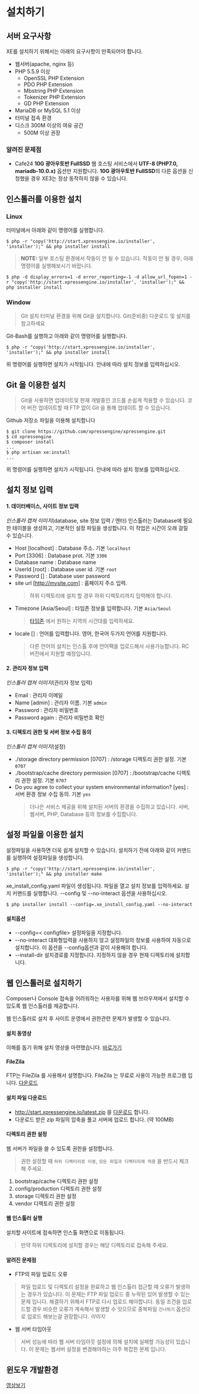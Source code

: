 # 설치하기

## 서버 요구사항

XE를 설치하기 위해서는 아래의 요구사항이 만족되어야 합니다.

- 웹서버(apache, nginx 등)
- PHP 5.5.9 이상
  - OpenSSL PHP Extension
  - PDO PHP Extension
  - Mbstring PHP Extension
  - Tokenizer PHP Extension
  - GD PHP Extension
- MariaDB or MySQL 5.1 이상
- 터미널 접속 환경
- 디스크 300M 이상의 여유 공간
  - 500M 이상 권장

### 알려진 문제점
* Cafe24 **10G 광아우토반 FullSSD** 웹 호스팅 서비스에서 **UTF-8 (PHP7.0, mariadb-10.0.x)** 옵션만 지원합니다. **10G 광아우토반 FullSSD**의 다른 옵션을 신청했을 경우 XE3는 정상 동작하지 않을 수 있습니다.


## 인스톨러를 이용한 설치

### Linux

터미널에서 아래와 같이 명령어를 실행합니다.
```
$ php -r "copy('http://start.xpressengine.io/installer', 'installer');" && php installer install
```

> **NOTE:** 일부 호스팅 환경에서 작동이 안 될 수 있습니다. 작동이 안 될 경우, 아래 명령어를 실행해보시기 바랍니다.
```
$ php -d display_errors=1 -d error_reporting=-1 -d allow_url_fopen=1 -r "copy('http://start.xpressengine.io/installer', 'installer');" && php installer install
```

### Window
> Git 설치
> 터미널 환경을 위해 Git을 설치합니다. Git(준비중) 다운로드 및 설치를 참고하세요

Git-Bash를 실행하고 아래와 같이 명령어를 실행합니다.
```
$ php -r "copy('http://start.xpressengine.io/installer', 'installer');" && php installer install
```

위 명령어를 실행하면 설치가 시작됩니다. 안내에 따라 설치 정보를 입력하십시오.

## Git 을 이용한 설치
> Git을 사용하면 업데이트및 현재 개발중인 코드를 손쉽게 적용할 수 있습니다.
> 코어 버전 업데이트할 때 FTP 없이 Git 을 통해 업데이트 할 수 있습니다.

Github 저장소 파일을 이용해 설치합니다

```
$ git clone https://github.com/xpressengine/xpressengine.git
$ cd xpressengine
$ composer install
...
$ php artisan xe:install
...
```

위 명령어를 실행하면 설치가 시작됩니다. 안내에 따라 설치 정보를 입력하십시오.


## 설치 정보 입력

#### 1. 데이터베이스, 사이트 정보 입력
*인스톨러 캡쳐 이미지*(database, site 정보 입력 / 엔터)
인스톨러는 Database에 필요한 테이블을 생성하고, 기본적인 설정 파일을 생성합니다. 이 작업은 시간이 오래 걸릴 수 있습니다.

* Host [localhost] : Database 주소. 기본 `localhost`
* Port [3306] : Database prot. 기본 `3306`
* Database name : Database name
* UserId [root] : Database user id. 기본 `root`
* Password [] : Database user password
* site url [http://mysite.com] : 홈페이지 주소 입력.
  > 하위 디렉토리에 설치 할 경우 하위 디렉토리까지 입력해야 합니다.
* Timezone [Asia/Seoul] : 타임존 정보를 입력합니다. 기본 `Asia/Seoul`
  > [타임존](http://php.net/manual/kr/timezones.php) 에서 원하는 지역의 시간대를 입력하세요.
* locale [] : 언어를 입력합니다. 영어, 한국어 두가지 언어를 지원합니다. 
  > 다른 언어의 설치는 인스톨 후에 언어팩을 업로드해서 사용가능합니다. RC 버전에서 지원할 예정입니다.


#### 2. 관리자 정보 입력
*인스톨러 캡쳐 이미지*(관리자 정보 입력)


* Email : 관리자 이메일
* Name [admin] : 관리자 이름. 기본 `admin`
* Password : 관리자 비밀번호
* Password again : 관리자 비밀번호 확인

#### 3. 디렉토리 권한 및 서버 정보 수집 동의
*인스톨러 캡쳐 이미지*(설정)

* ./storage directory permission [0707] : /storage 디렉토리 권한 설정. 기본 `0707`
* ./bootstrap/cache directory permission [0707] : /bootstrap/cache 디렉토리 권한 설정. 기본 `0707`
* Do you agree to collect your system environmental information? [yes] : 서버 환경 정보 수집 동의. 기본 `yes`
  > 더나은 서비스 제공을 위해 설치된 서버의 환경을 수집하고 있습니다. 서버, 웹서버, PHP, Database 등의 정보를 수집합니다.


## 설정 파일을 이용한 설치
설정파일을 사용하면 더욱 쉽게 설치할 수 있습니다. 설치하기 전에 아래와 같이 커맨드를 실행하여 설정파일을 생성합니다.
```
$ php -r "copy('http://start.xpressengine.io/installer', 'installer');" && php installer make
```

xe_install_config.yaml 파일이 생성됩니다. 파일을 열고 설치 정보를 입력하세요.
설치 커맨드를 실행합니다. --config 및 --no-interact 옵션을 사용하십시오.
```
$ php installer install --config=.xe_install_config.yaml --no-interact
```

#### 설치옵션
* --config=< configfile> 설정파일을 지정합니다.
* --no-interact 대화형입력을 사용하지 않고 설정파일의 정보를 사용하여 자동으로 설치합니다. 이 옵션을 --config옵션과 같이 사용해야 합니다.
* --install-dir 설치경로를 지정합니다. 지정하지 않을 경우 현재 디렉토리에 설치합니다.


## 웹 인스톨러로 설치하기

Composer나 Console 접속을 어려워하는 사용자를 위해 웹 브라우져에서 설치할 수 있도록 웹 인스톨러를 제공합니다.

웹 인스톨러로 설치 후 사이트 운영에서 권한관련 문제가 발생할 수 있습니다.

#### 설치 동영상
이해를 돕기 위해 설치 영상을 마련했습니다. [바로가기](https://youtu.be/ubtggblEvuw)


#### FileZila
FTP는 FileZila 를 사용해서 설명합니다. FileZila 는 무료로 사용이 가능한 프로그램 입니다. [다운로드](https://filezilla-project.org/download.php?type=client)

#### 설치 파일 다운로드
* http://start.xpressengine.io/latest.zip 을 [다운로드](http://start.xpressengine.io/latest.zip) 합니다.
* 다운로드 받은 zip 파일의 압축을 풀고 서버에 업로드 합니다. (약 100MB)


#### 디렉토리 권한 설정
웹 서버가 파일을 쓸 수 있도록 권한을 설정합니다.
> 권한 설정할 때 `하위 디렉터리로 이동`, `모든 파일과 디렉터리에 적용` 을 반드시 체크해 주세요.

1. bootstrap/cache 디렉토리 권한 설정 
2. config/production 디렉토리 권한 설정
3. storage 디렉토리 권한 설정 
4. vendor 디렉토리 권한 설정


#### 웹 인스톨러 실행
설치할 사이트에 접속하면 인스톨 화면으로 이동됩니다.
> 만약 하위 디렉토리에 설치할 경우는 해당 디렉토리로 접속해 주세요.

#### 알려진 문제점
* FTP의 파일 업로드 오류
> 파일 업로드 및 디렉토리 설정을 완료하고 웹 인스톨러 접근할 때 오류가 발생하는 경우가 있습니다. 이 문제는 FTP 파일 업로드 중 누락된 있어 발생할 수 있는 문제 입니다.
해결하기 위해서 FTP로 다시 업로드 해야합니다. 동일 조건을 업로드할 경우 비슷한 오류가 계속해서 발생할 수 잇으므로 중복파일 `건너뛰기` 옵션으로 업로드 해보는걸 권장합니다. 
*이미지*

* 웹 서버 타임아웃
> 서버 성능에 따라 웹 서버 타임아웃 설정에 의해 설치에 실패할 가능성이 있습니다. 이 문제는 웹서버 설정을 변경해야하는 아주 복잡한 문제 입니다.

## 윈도우 개발환경
[영상보기](https://youtu.be/ganh967NkP4)